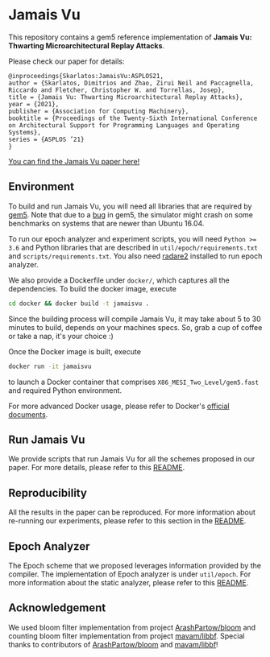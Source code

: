 # Jamais Vu

This repository contains a gem5 reference implementation of **Jamais Vu: Thwarting Microarchitectural Replay Attacks**. 

Please check our paper for details:

```
@inproceedings{Skarlatos:JamaisVu:ASPLOS21,
author = {Skarlatos, Dimitrios and Zhao, Zirui Neil and Paccagnella, Riccardo and Fletcher, Christopher W. and Torrellas, Josep},
title = {Jamais Vu: Thwarting Microarchitectural Replay Attacks},
year = {2021},
publisher = {Association for Computing Machinery},
booktitle = {Proceedings of the Twenty-Sixth International Conference on Architectural Support for Programming Languages and Operating Systems},
series = {ASPLOS ’21}
}
```

[You can find the Jamais Vu paper here!](http://www.cs.cmu.edu/~dskarlat/publications/jamaisvu_asplos21.pdf)


## Environment
To build and run Jamais Vu, you will need all libraries that are required by
[gem5](https://www.gem5.org/documentation/learning_gem5/part1/building/).
Note that due to a [bug](https://gem5.atlassian.net/browse/GEM5-631) in gem5,
the simulator might crash on some benchmarks on systems that are newer than Ubuntu 16.04.

To run our epoch analyzer and experiment scripts, you will need
`Python >= 3.6` and Python libraries that are described in
`util/epoch/requirements.txt` and `scripts/requirements.txt`.
You also need [radare2](https://github.com/radareorg/radare2) installed to
run epoch analyzer.

We also provide a Dockerfile under `docker/`, which captures all the dependencies.
To build the docker image, execute
```bash
cd docker && docker build -t jamaisvu .
```
Since the building process will compile Jamais Vu, it may take about 5 to
30 minutes to build, depends on your machines specs. So, grab a cup of coffee or
take a nap, it's your choice :)

Once the Docker image is built, execute
```bash
docker run -it jamaisvu
```
to launch a Docker container that comprises `X86_MESI_Two_Level/gem5.fast`
and required Python environment.

For more advanced Docker usage, please refer to Docker's
[official documents](https://docs.docker.com/engine/reference/commandline/docker/).

## Run Jamais Vu
We provide scripts that run Jamais Vu for all the schemes proposed in our paper.
For more details, please refer to this [README](scripts/README.md).

## Reproducibility
All the results in the paper can be reproduced. For more information about
re-running our experiments, please refer to this section in the [README](scripts/README.md#Reproducibility).

## Epoch Analyzer
The Epoch scheme that we proposed leverages information provided by the compiler.
The implementation of Epoch analyzer is under `util/epoch`. For more information
about the static analyzer, please refer to this [README](util/epoch/README.md).

## Acknowledgement
We used bloom filter implementation from project [ArashPartow/bloom](https://github.com/ArashPartow/bloom)
and counting bloom filter implementation from project [mavam/libbf](https://github.com/mavam/libbf).
Special thanks to contributors of [ArashPartow/bloom](https://github.com/ArashPartow/bloom/graphs/contributors)
and [mavam/libbf](https://github.com/mavam/libbf/graphs/contributors)!
